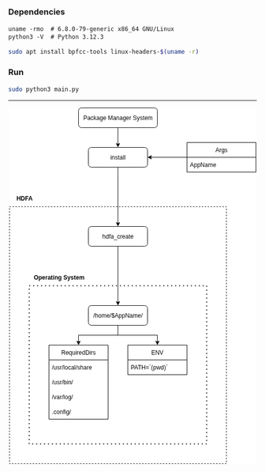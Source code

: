 ### Dependencies
```
uname -rmo  # 6.8.0-79-generic x86_64 GNU/Linux
python3 -V  # Python 3.12.3
```

```bash
sudo apt install bpfcc-tools linux-headers-$(uname -r)
```


### Run
```bash
sudo python3 main.py
```

---

<p align="center"><img src="./docs/readme/Diagram.drawio.png" /></p>


